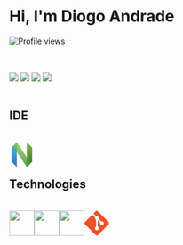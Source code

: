 <!--
<img align="right" height="590em" src="https://raw.githubusercontent.com/gist/maykbrito/618ef18e3bbb7cdfd200f3a4fc1aabc6/raw/201d47c76006c99fe0dc55ea92e76bdca5537f08/githubcard.svg"/> -->
# Hi, I'm Diogo Andrade
<p align="left"> <img src="https://komarev.com/ghpvc/?username=DiogoAMoura&color=red" alt="Profile views" /> </p>
<br><br>
<a href="https://www.youtube.com/@sumamaproductions.1692" target="_blank"><img src="https://img.shields.io/badge/YouTube-FF0000?style=for-the-badge&logo=youtube&logoColor=white" target="_blank"></a>
  <a href="https://www.instagram.com/diogo_a_dam/" target="_blank"><img src="https://img.shields.io/badge/-Instagram-%23E4405F?style=for-the-badge&logo=instagram&logoColor=white" target="_blank"></a> 
  <a href="diogo.andradejan@gmail.com"><img src="https://img.shields.io/badge/-Gmail-%23333?style=for-the-badge&logo=gmail&logoColor=white" target="_blank"></a>
  <a href="https://www.linkedin.com/in/diogo-andrade-246aa521b/" target="_blank"><img src="https://img.shields.io/badge/-LinkedIn-%230077B5?style=for-the-badge&logo=linkedin&logoColor=white" target="_blank"></a> 
<br>

<br>

## IDE
<br>
<div style="width:100">
<img src="https://raw.githubusercontent.com/devicons/devicon/master/icons/neovim/neovim-original.svg" width="45" height="45" align="left">
</div>
<br>

<br>

## Technologies
<br>
<div style="width:100">
<img src="https://cdn.jsdelivr.net/gh/devicons/devicon@latest/icons/lua/lua-original.svg" width="45" height="45" align="left">
<img src="https://cdn.jsdelivr.net/gh/devicons/devicon/icons/csharp/csharp-original.svg" width="45" height="45" align="left">
<img src="https://love2d.org/w/images/thumb/6/68/love-app-0.10.png/600px-love-app-0.10.png" width="45" height="45" align="left">
  
<img src="https://raw.githubusercontent.com/devicons/devicon/master/icons/git/git-original.svg" width="45" height="45" align="left">
</div>

